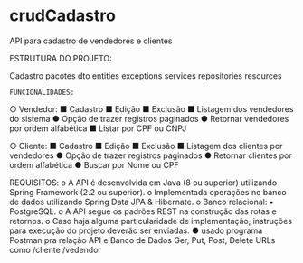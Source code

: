 # crudCadastro
API para cadastro de vendedores e clientes

ESTRUTURA DO PROJETO:

Cadastro
 pacotes
    dto
    entities
    exceptions
    services
    repositories
    resources
    
    FUNCIONALIDADES:
○ Vendedor:
■ Cadastro
■ Edição
■ Exclusão
■ Listagem dos vendedores do sistema
● Opção de trazer registros paginados
● Retornar vendedores por ordem alfabética
■ Listar por CPF ou CNPJ

○ Cliente:
■ Cadastro
■ Edição
■ Exclusão
■ Listagem dos clientes por vendedores
● Opção de trazer registros paginados
● Retornar clientes por ordem alfabética
● Buscar por Nome ou CPF

REQUISITOS:
o A API é desenvolvida em Java (8 ou superior) utilizando Spring Framework (2.2 ou superior).
o Implementada operações no banco de dados utilizando Spring Data JPA & Hibernate.
o Banco relacional:
▪ PostgreSQL.
o A API segue os padrões REST na construção das rotas e retornos.
o Caso haja alguma particularidade de implementação, instruções para execução do projeto deverão ser enviadas.
	● usado programa Postman pra relação API e Banco de Dados
	Ger, Put, Post, Delete
	URLs como /cliente
		  /vedendor
